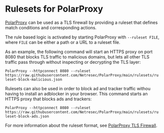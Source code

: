 # Rulesets for PolarProxy
[PolarProxy](https://www.netresec.com/?page=PolarProxy) can be used as a TLS firewall by providing a ruleset that defines match conditions and corresponding actions.

The rule based logic is activated by starting PolarProxy with `--ruleset FILE`, where `FILE` can be either a path or a URL to a ruleset file.

As an example, the following command will start an HTTPS proxy on port 8080 that blocks TLS traffic to malicious domains, but lets all other TLS traffic pass through without inspecting or decrypting the TLS layer:

`PolarProxy --httpconnect 8080 --ruleset https://raw.githubusercontent.com/Netresec/PolarProxy/main/rulesets/ruleset-block-malicious.json`

Rulesets can also be used in order to block ad and tracker traffic withou having to install an adblocker in your browser. This command starts an HTTPS proxy that blocks ads and trackers:

`PolarProxy --httpconnect 8080 --ruleset https://raw.githubusercontent.com/Netresec/PolarProxy/main/rulesets/ruleset-block-ads.json`

For more information about the ruleset format, see [PolarProxy TLS Firewall](https://www.netresec.com/?page=TlsFirewall).

